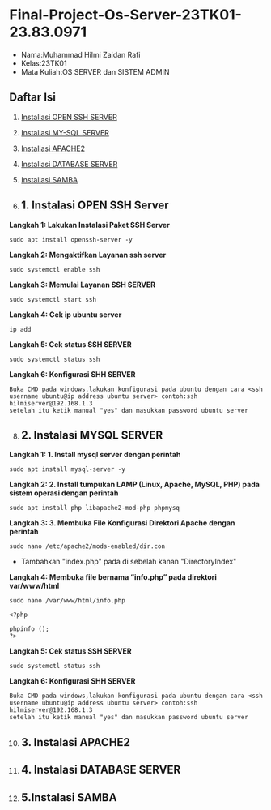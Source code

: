 # Final-Project-Os-Server-23TK01-23.83.0971
- Nama:Muhammad Hilmi Zaidan Rafi
- Kelas:23TK01
- Mata Kuliah:OS SERVER dan SISTEM ADMIN

## Daftar Isi
1. [Installasi OPEN SSH SERVER](#1.-Installasi-OPEN-SSH-SERVER)
2. [Installasi MY-SQL SERVER](#2.-Installasi-MY-SQL-SERVER)
3. [Installasi APACHE2](#3.-Installasi-APACHE2)
4. [Installasi DATABASE SERVER](#4.-Installasi-DATABASE-SERVER)
5. [Installasi SAMBA](#5.-Installasi-SAMBA)

6. ## 1. Instalasi OPEN SSH Server
**Langkah 1: Lakukan Instalasi Paket SSH Server**

```
sudo apt install openssh-server -y
```
**Langkah 2: Mengaktifkan Layanan ssh server**
```
sudo systemctl enable ssh
```
**Langkah 3: Memulai Layanan SSH SERVER**

```
sudo systemctl start ssh
```
**Langkah 4: Cek ip ubuntu server**
```
ip add
```
**Langkah 5: Cek status SSH SERVER**

```
sudo systemctl status ssh
```
**Langkah 6: Konfigurasi SHH SERVER**
```
Buka CMD pada windows,lakukan konfigurasi pada ubuntu dengan cara <ssh username ubuntu@ip address ubuntu server> contoh:ssh hilmiserver@192.168.1.3
setelah itu ketik manual "yes" dan masukkan password ubuntu server
```

8. ## 2. Instalasi MYSQL SERVER
 **Langkah 1: 1.	Install mysql server dengan perintah**

```
sudo apt install mysql-server -y
```
**Langkah 2: 2.	Install tumpukan LAMP (Linux, Apache, MySQL, PHP) pada sistem operasi dengan perintah**
```
sudo apt install php libapache2-mod-php phpmysq
```
**Langkah 3: 3.	Membuka File Konfigurasi Direktori Apache dengan perintah**

```
sudo nano /etc/apache2/mods-enabled/dir.con
```
- Tambahkan "index.php" pada di sebelah kanan "DirectoryIndex"
  
**Langkah 4: Membuka file bernama “info.php” pada direktori var/www/html**
```
sudo nano /var/www/html/info.php
```
```
<?php

phpinfo ();
?>
```

**Langkah 5: Cek status SSH SERVER**

```
sudo systemctl status ssh
```
**Langkah 6: Konfigurasi SHH SERVER**
```
Buka CMD pada windows,lakukan konfigurasi pada ubuntu dengan cara <ssh username ubuntu@ip address ubuntu server> contoh:ssh hilmiserver@192.168.1.3
setelah itu ketik manual "yes" dan masukkan password ubuntu server
```  
10. ## 3. Instalasi APACHE2
11. ## 4. Instalasi DATABASE SERVER
12. ## 5.Instalasi SAMBA
